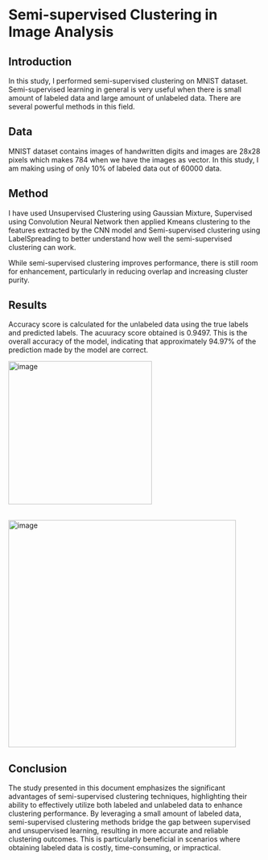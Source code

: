 # Semi-supervised Clustering in Image Analysis

## Introduction

In this study, I performed semi-supervised clustering on MNIST dataset. Semi-supervised learning in general is very useful when there is small amount of labeled data and large amount of unlabeled data. There are several powerful methods in this field.

## Data

MNIST dataset contains images of handwritten digits and images are 28x28 pixels which makes 784 when we have the images as vector. In this study, I am making using of only 10% of labeled data out of 60000 data. 

## Method

I have used Unsupervised Clustering using Gaussian Mixture, Supervised using Convolution Neural Network then applied Kmeans clustering to the features extracted by the CNN model and Semi-supervised clustering using LabelSpreading to better understand how well the semi-supervised clustering can work.

While semi-supervised clustering improves performance, there is still room for enhancement, particularly in reducing overlap and increasing cluster purity.

## Results

Accuracy score is calculated for the unlabeled data using the true labels and predicted labels. The acuuracy score obtained is 0.9497. This is the overall accuracy of the model, indicating that approximately 94.97% of the prediction made by the model are correct.

<img width="285" alt="image" src="https://github.com/aakshathak/Master_Thesis/assets/113524108/8197a3e5-2fb8-42aa-91c1-429479a8bd5e"><br><br>



<img width="452" alt="image" src="https://github.com/aakshathak/Master_Thesis/assets/113524108/86efcd19-59e3-4cff-a440-78fb94288d5a">



## Conclusion

The study presented in this document emphasizes the significant advantages of semi-supervised clustering techniques, highlighting their ability to effectively utilize both labeled and unlabeled data to enhance clustering performance. By leveraging a small amount of labeled data, semi-supervised clustering methods bridge the gap between supervised and unsupervised learning, resulting in more accurate and reliable clustering outcomes. This is particularly beneficial in scenarios where obtaining labeled data is costly, time-consuming, or impractical.
